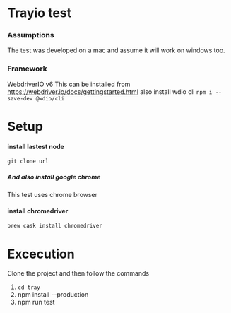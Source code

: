 # Trayio test
### Assumptions
The test was developed on a mac and assume it will work on windows too.

### Framework
WebdriverIO v6
This can be installed from https://webdriver.io/docs/gettingstarted.html
also install wdio cli
`npm i --save-dev @wdio/cli`

# Setup
#### install lastest node
`git clone url`

##### And also install google chrome
This test uses chrome browser

#### install chromedriver
`brew cask install chromedriver`

# Excecution
Clone the project and then follow the commands

1. `cd tray`
2. npm install --production
3. npm run test